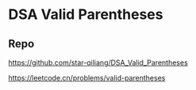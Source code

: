 # DSA Valid Parentheses
## Repo

https://github.com/star-qiliang/DSA_Valid_Parentheses

https://leetcode.cn/problems/valid-parentheses